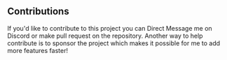 ## Contributions
If you'd like to contribute to this project you can Direct Message me on Discord or make pull request on the repository.
Another way to help contribute is to sponsor the project which makes it possible for me to add more features faster!
